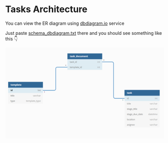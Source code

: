 # Tasks Architecture

You can view the ER diagram using [dbdiagram.io](https://dbdiagram.io) service

Just paste [schema_dbdiagram.txt](schema_dbdiagram.txt) there and you should see something like this 👇

<img width="500" src="schema.png" alt="schema"/>
